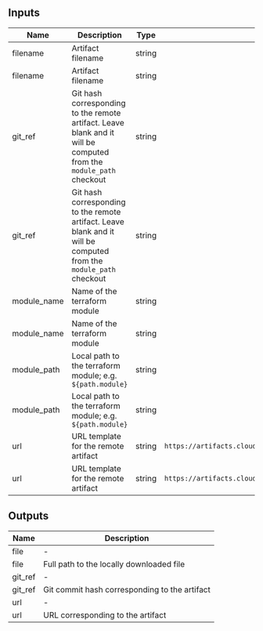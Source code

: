 ## Inputs

| Name | Description | Type | Default | Required |
|------|-------------|:----:|:-----:|:-----:|
| filename | Artifact filename | string | `lambda.zip` | no |
| filename | Artifact filename | string | `lambda.zip` | no |
| git_ref | Git hash corresponding to the remote artifact. Leave blank and it will be computed from the `module_path` checkout | string | `` | no |
| git_ref | Git hash corresponding to the remote artifact. Leave blank and it will be computed from the `module_path` checkout | string | `` | no |
| module_name | Name of the terraform module | string | - | yes |
| module_name | Name of the terraform module | string | - | yes |
| module_path | Local path to the terraform module; e.g. `${path.module}` | string | - | yes |
| module_path | Local path to the terraform module; e.g. `${path.module}` | string | - | yes |
| url | URL template for the remote artifact | string | `https://artifacts.cloudposse.com/$${module_name}/$${git_ref}/$${filename}` | no |
| url | URL template for the remote artifact | string | `https://artifacts.cloudposse.com/$${module_name}/$${git_ref}/$${filename}` | no |

## Outputs

| Name | Description |
|------|-------------|
| file | - |
| file | Full path to the locally downloaded file |
| git_ref | - |
| git_ref | Git commit hash corresponding to the artifact |
| url | - |
| url | URL corresponding to the artifact |

